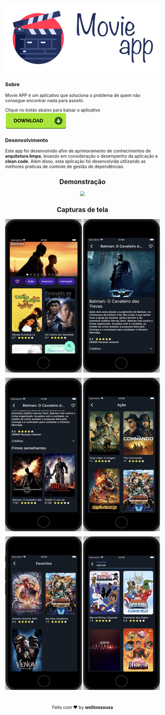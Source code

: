<p align="center">
    <img src="./assets/images/logo.png"/>
</p>

### Sobre
Movie APP é um aplicativo que soluciona o problema de quem não consegue encontrar nada para assistir.

Clique no botão abaixo para baixar o aplicativo
<a href="https://github.com/welitonsousa/movie_app/raw/main/assets/download/app.apk" download>
    <img src="./assets/images/download-button.png" width="200"/>
</a>

### Desenvolvimento
Este app foi desenvolvido afim de aprimoramento de conhecimentos de **arquitetura limpa**, levando em consideração o desempenho da aplicação e **clean code**. Além disso, esta aplicação foi desenvolvida utilizando as melhores praticas de controle de gestão de dependências




<h2 align="center">Demonstração</h2>
<p align="center">
    <img src="./assets/demo/demo.gif" height="500"/>
</p>



<h2 align="center">Capturas de tela</h2>
<p align="center">
    <img src="./assets/screenshots/home.png" width="250" height="500"/>
    <img src="./assets/screenshots/detail.png" width="250" height="500"/>
</p>

<p align="center">
    <img src="./assets/screenshots/similares.png" width="250" height="500"/>
    <img src="./assets/screenshots/genre.png" width="250" height="500"/>
</p>

<p align="center">
    <img src="./assets/screenshots/favorites.png" width="250" height="500"/>
    <img src="./assets/screenshots/search.png" width="250" height="500"/>
</p>

<br>
<p align="center">
   Feito com ❤️ by <b>welitonsousa</b>
</p>
